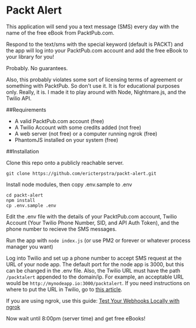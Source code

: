 # Packt Alert

This application will send you a text message (SMS) every day with the name of the free eBook from PacktPub.com.

Respond to the text/sms with the special keyword (default is PACKT) and the app will log into your PacktPub.com account and add the free eBook to your library for you!

Probably. No guarantees.

Also, this probably violates some sort of licensing terms of agreement or something with PacktPub. So don't use it. It is for educational purposes only. Really, it is.  I made it to play around with Node, Nightmare.js, and the Twilio API.

##Requirements

* A valid PacktPub.com account (free)
* A Twilio Account with some credits added (not free)
* A web server (not free) or a computer running ngrok (free)
* PhantomJS installed on your system (free)

##Installation

Clone this repo onto a publicly reachable server. 

`git clone https://github.com/ericterpstra/packt-alert.git`

Install node modules, then copy .env.sample to .env

```
cd packt-alert
npm install
cp .env.sample .env
```

Edit the .env file with the details of your PacktPub.com account, Twilio Account (Your Twilio Phone Number, SID, and API Auth Token), and the phone number to recieve the SMS messages.

Run the app with `node index.js` (or use PM2 or forever or whatever process manager you want)

Log into Twilio and set up a phone number to accept SMS request at the URL of your node app. The default port for the node app is 3000, but this can be changed in the .env file.  Also, the Twilio URL must have the path `/packtalert` appended to the domain/ip.  For example, an acceptable URL would be `http://mynodeapp.io:3000/packtalert`.  If you need instructions on where to put the URL in Twilio, go to [this article](https://www.twilio.com/docs/quickstart/php/sms/hello-monkey). 

If you are using ngrok, use this guide: [Test Your Webhooks Locally with ngrok](https://www.twilio.com/blog/2013/10/test-your-webhooks-locally-with-ngrok.html)

Now wait until 8:00pm (server time) and get free eBooks!
